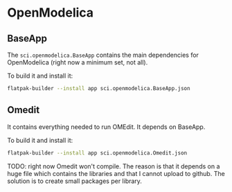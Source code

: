 # OpenModelica

## BaseApp
The `sci.openmodelica.BaseApp` contains the main dependencies for OpenModelica (right now a minimum set, not all).

To build it and install it:
```bash
flatpak-builder --install app sci.openmodelica.BaseApp.json
```

## Omedit
It contains everything needed to run OMEdit. It depends on BaseApp.


To build it and install it:
```bash
flatpak-builder --install app sci.openmodelica.Omedit.json
```

TODO: right now Omedit won't compile. The reason is that it depends on a huge file which contains the libraries and that I cannot upload to github. The solution is to create small packages per library.




